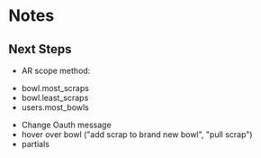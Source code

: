 # Notes

## Next Steps
* AR scope method:
- bowl.most_scraps
- bowl.least_scraps
- users.most_bowls

* Change Oauth message
* hover over bowl ("add scrap to brand new bowl", "pull scrap")
* partials
